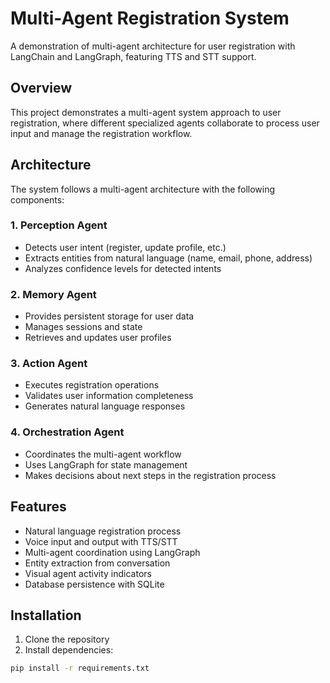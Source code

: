 # Multi-Agent Registration System

A demonstration of multi-agent architecture for user registration with LangChain and LangGraph, featuring TTS and STT support.

## Overview

This project demonstrates a multi-agent system approach to user registration, where different specialized agents collaborate to process user input and manage the registration workflow.

## Architecture

The system follows a multi-agent architecture with the following components:

### 1. Perception Agent

- Detects user intent (register, update profile, etc.)
- Extracts entities from natural language (name, email, phone, address)
- Analyzes confidence levels for detected intents

### 2. Memory Agent

- Provides persistent storage for user data
- Manages sessions and state
- Retrieves and updates user profiles

### 3. Action Agent

- Executes registration operations
- Validates user information completeness
- Generates natural language responses

### 4. Orchestration Agent

- Coordinates the multi-agent workflow
- Uses LangGraph for state management
- Makes decisions about next steps in the registration process

## Features

- Natural language registration process
- Voice input and output with TTS/STT
- Multi-agent coordination using LangGraph
- Entity extraction from conversation
- Visual agent activity indicators
- Database persistence with SQLite

## Installation

1. Clone the repository
2. Install dependencies:

```bash
pip install -r requirements.txt